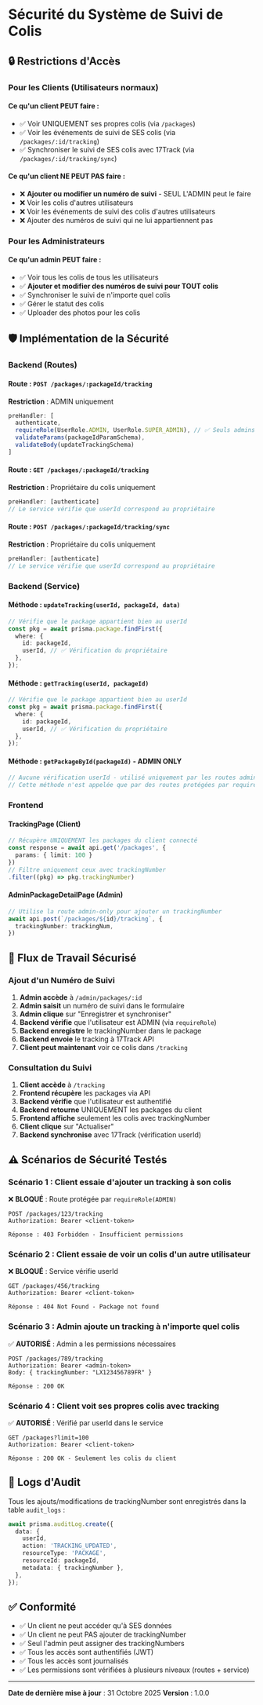 # Sécurité du Système de Suivi de Colis

## 🔒 Restrictions d'Accès

### Pour les Clients (Utilisateurs normaux)

#### Ce qu'un client PEUT faire :
- ✅ Voir UNIQUEMENT ses propres colis (via `/packages`)
- ✅ Voir les événements de suivi de SES colis (via `/packages/:id/tracking`)
- ✅ Synchroniser le suivi de SES colis avec 17Track (via `/packages/:id/tracking/sync`)

#### Ce qu'un client NE PEUT PAS faire :
- ❌ **Ajouter ou modifier un numéro de suivi** - SEUL L'ADMIN peut le faire
- ❌ Voir les colis d'autres utilisateurs
- ❌ Voir les événements de suivi des colis d'autres utilisateurs
- ❌ Ajouter des numéros de suivi qui ne lui appartiennent pas

### Pour les Administrateurs

#### Ce qu'un admin PEUT faire :
- ✅ Voir tous les colis de tous les utilisateurs
- ✅ **Ajouter et modifier des numéros de suivi pour TOUT colis**
- ✅ Synchroniser le suivi de n'importe quel colis
- ✅ Gérer le statut des colis
- ✅ Uploader des photos pour les colis

## 🛡️ Implémentation de la Sécurité

### Backend (Routes)

#### Route : `POST /packages/:packageId/tracking`
**Restriction** : ADMIN uniquement
```typescript
preHandler: [
  authenticate,
  requireRole(UserRole.ADMIN, UserRole.SUPER_ADMIN), // ✅ Seuls admins
  validateParams(packageIdParamSchema),
  validateBody(updateTrackingSchema)
]
```

#### Route : `GET /packages/:packageId/tracking`
**Restriction** : Propriétaire du colis uniquement
```typescript
preHandler: [authenticate]
// Le service vérifie que userId correspond au propriétaire
```

#### Route : `POST /packages/:packageId/tracking/sync`
**Restriction** : Propriétaire du colis uniquement
```typescript
preHandler: [authenticate]
// Le service vérifie que userId correspond au propriétaire
```

### Backend (Service)

#### Méthode : `updateTracking(userId, packageId, data)`
```typescript
// Vérifie que le package appartient bien au userId
const pkg = await prisma.package.findFirst({
  where: {
    id: packageId,
    userId, // ✅ Vérification du propriétaire
  },
});
```

#### Méthode : `getTracking(userId, packageId)`
```typescript
// Vérifie que le package appartient bien au userId
const pkg = await prisma.package.findFirst({
  where: {
    id: packageId,
    userId, // ✅ Vérification du propriétaire
  },
});
```

#### Méthode : `getPackageById(packageId)` - ADMIN ONLY
```typescript
// Aucune vérification userId - utilisé uniquement par les routes admin
// Cette méthode n'est appelée que par des routes protégées par requireRole
```

### Frontend

#### TrackingPage (Client)
```typescript
// Récupère UNIQUEMENT les packages du client connecté
const response = await api.get('/packages', {
  params: { limit: 100 }
})
// Filtre uniquement ceux avec trackingNumber
.filter((pkg) => pkg.trackingNumber)
```

#### AdminPackageDetailPage (Admin)
```typescript
// Utilise la route admin-only pour ajouter un trackingNumber
await api.post(`/packages/${id}/tracking`, {
  trackingNumber: trackingNum,
})
```

## 🎯 Flux de Travail Sécurisé

### Ajout d'un Numéro de Suivi

1. **Admin accède** à `/admin/packages/:id`
2. **Admin saisit** un numéro de suivi dans le formulaire
3. **Admin clique** sur "Enregistrer et synchroniser"
4. **Backend vérifie** que l'utilisateur est ADMIN (via `requireRole`)
5. **Backend enregistre** le trackingNumber dans le package
6. **Backend envoie** le tracking à 17Track API
7. **Client peut maintenant** voir ce colis dans `/tracking`

### Consultation du Suivi

1. **Client accède** à `/tracking`
2. **Frontend récupère** les packages via API
3. **Backend vérifie** que l'utilisateur est authentifié
4. **Backend retourne** UNIQUEMENT les packages du client
5. **Frontend affiche** seulement les colis avec trackingNumber
6. **Client clique** sur "Actualiser"
7. **Backend synchronise** avec 17Track (vérification userId)

## ⚠️ Scénarios de Sécurité Testés

### Scénario 1 : Client essaie d'ajouter un tracking à son colis
❌ **BLOQUÉ** : Route protégée par `requireRole(ADMIN)`
```
POST /packages/123/tracking
Authorization: Bearer <client-token>

Réponse : 403 Forbidden - Insufficient permissions
```

### Scénario 2 : Client essaie de voir un colis d'un autre utilisateur
❌ **BLOQUÉ** : Service vérifie userId
```
GET /packages/456/tracking
Authorization: Bearer <client-token>

Réponse : 404 Not Found - Package not found
```

### Scénario 3 : Admin ajoute un tracking à n'importe quel colis
✅ **AUTORISÉ** : Admin a les permissions nécessaires
```
POST /packages/789/tracking
Authorization: Bearer <admin-token>
Body: { trackingNumber: "LX123456789FR" }

Réponse : 200 OK
```

### Scénario 4 : Client voit ses propres colis avec tracking
✅ **AUTORISÉ** : Vérifié par userId dans le service
```
GET /packages?limit=100
Authorization: Bearer <client-token>

Réponse : 200 OK - Seulement les colis du client
```

## 📝 Logs d'Audit

Tous les ajouts/modifications de trackingNumber sont enregistrés dans la table `audit_logs` :
```typescript
await prisma.auditLog.create({
  data: {
    userId,
    action: 'TRACKING_UPDATED',
    resourceType: 'PACKAGE',
    resourceId: packageId,
    metadata: { trackingNumber },
  },
});
```

## ✅ Conformité

- ✅ Un client ne peut accéder qu'à SES données
- ✅ Un client ne peut PAS ajouter de trackingNumber
- ✅ Seul l'admin peut assigner des trackingNumbers
- ✅ Tous les accès sont authentifiés (JWT)
- ✅ Tous les accès sont journalisés
- ✅ Les permissions sont vérifiées à plusieurs niveaux (routes + service)

---

**Date de dernière mise à jour** : 31 Octobre 2025
**Version** : 1.0.0
